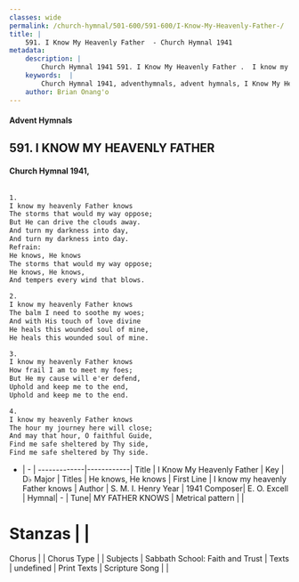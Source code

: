 ```yaml
---
classes: wide
permalink: /church-hymnal/501-600/591-600/I-Know-My-Heavenly-Father-/
title: |
    591. I Know My Heavenly Father  - Church Hymnal 1941
metadata:
    description: |
        Church Hymnal 1941 591. I Know My Heavenly Father .  I know my heavenly Father knows  The storms that would my way oppose;  But He can drive the clouds away.  And turn my darkness into day,  And turn my darkness into day.  
    keywords:  |
        Church Hymnal 1941, adventhymnals, advent hymnals, I Know My Heavenly Father , I know my heavenly Father knows. He knows, He knows 
    author: Brian Onang'o
---
```


#### Advent Hymnals
## 591. I KNOW MY HEAVENLY FATHER 
####  Church Hymnal 1941,

```txt

1.
I know my heavenly Father knows 
The storms that would my way oppose; 
But He can drive the clouds away. 
And turn my darkness into day, 
And turn my darkness into day. 
Refrain:
He knows, He knows 
The storms that would my way oppose; 
He knows, He knows, 
And tempers every wind that blows. 

2.
I know my heavenly Father knows 
The balm I need to soothe my woes; 
And with His touch of love divine 
He heals this wounded soul of mine, 
He heals this wounded soul of mine. 

3.
I know my heavenly Father knows 
How frail I am to meet my foes; 
But He my cause will e'er defend, 
Uphold and keep me to the end, 
Uphold and keep me to the end. 

4.
I know my heavenly Father knows 
The hour my journey here will close; 
And may that hour, O faithful Guide, 
Find me safe sheltered by Thy side, 
Find me safe sheltered by Thy side.

```

- |   -  |
-------------|------------|
Title | I Know My Heavenly Father  |
Key | D♭ Major |
Titles | He knows, He knows  |
First Line | I know my heavenly Father knows |
Author | S. M. I. Henry
Year | 1941
Composer| E. O. Excell |
Hymnal|  - |
Tune| MY FATHER KNOWS |
Metrical pattern | |
# Stanzas |  |
Chorus |  |
Chorus Type |  |
Subjects | Sabbath School: Faith and Trust |
Texts | undefined |
Print Texts | 
Scripture Song |  |
    
